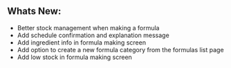 Whats New:
----------------------
- Better stock management when making a formula
- Add schedule confirmation and explanation message
- Add ingredient info in formula making screen
- Add option to create a new formula category from the formulas list page
- Add low stock in formula making screen
